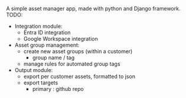 A simple asset manager app, made with python and Django framework.
TODO:
 - Integration module:
   - Entra ID integration
   - Google Workspace integration
 - Asset group management:
   - create new asset groups (within a customer)
     - group name / tag
   - manage rules for automated group tags
 - Output module:
   - export per customer assets, formatted to json
   - export targets
     - primary : github repo     
